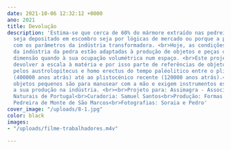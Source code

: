 ```yaml
---
date: 2021-10-06 12:32:12 +0000
ano: 2021
title: Devolução
description: 'Estima-se que cerca de 60% do mármore extraído nas pedreiras portuguesas,
  seja depositado em escombro seja por lógicas de mercado ou porque a pedra não cumpre
  com os parâmetros da indústria transformadora. <br>Hoje, as condições materiais
  da indústria da pedra estão adaptadas à produção de objetos e peças de média e grande
  dimensão quando à sua ocupação volumétrica num espaço. <br>Este projeto pretende
  devolver a escala à matéria e por isso parte de referências de objetos construídos
  pelos austrolopitecus e homo erectus do tempo paléolitico entre o plistocénico médio
  (400000 anos atrás) até ao plistocénico recente (120000 anos atrás).<br>Estes 4
  objetos pequenos são para manusear com a mão e exigem instrumentos específicos para
  a sua produção na indústria. <br><br>Projeto para: Assimagra - Associação de Recursos
  Naturais de Portugal<br>Curadoria: Samuel Santos<br>Produção: Formas de Pedra e
  Pedreira de Monte de São Marcos<br>Fotografias: Soraia e Pedro'
cover_image: "/uploads/8-1.jpg"
color: black
images:
- "/uploads/filme-trabalhadores.m4v"

---
```

